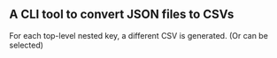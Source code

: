## A CLI tool to convert JSON files to CSVs 

For each top-level nested key, a different CSV is generated. (Or can be selected)